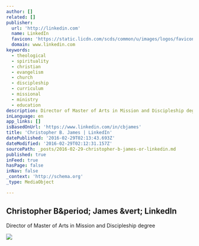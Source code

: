 ```yaml
---
author: []
related: []
publisher:
  url: 'http://linkedin.com'
  name: LinkedIn
  favicon: 'https://static.licdn.com/scds/common/u/images/logos/favicons/v1/favicon.ico'
  domain: www.linkedin.com
keywords:
  - theological
  - spirituality
  - christian
  - evangelism
  - church
  - discipleship
  - curriculum
  - missional
  - ministry
  - education
description: Director of Master of Arts in Mission and Discipleship degree
inLanguage: en
app_links: []
isBasedOnUrl: 'https://www.linkedin.com/in/cbjames'
title: 'Christopher B. James | LinkedIn'
datePublished: '2016-02-29T02:13:43.693Z'
dateModified: '2016-02-29T02:12:31.157Z'
sourcePath: _posts/2016-02-29-christopher-b-james-or-linkedin.md
published: true
inFeed: true
hasPage: false
inNav: false
_context: 'http://schema.org'
_type: MediaObject

---
```

<article style=""><h1>Christopher B&amp;period; James &amp;vert; LinkedIn</h1><p>Director of Master of Arts in Mission and Discipleship degree</p><img src="https://media.licdn.com/mpr/mpr/shrinknp_200_200/AAEAAQAAAAAAAALtAAAAJGM0MDQxZmU1LTUwZjMtNDQ3Ny1hYmI5LTkwMTNhY2Q0NmQyYg.jpg" /></article>